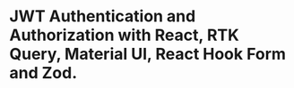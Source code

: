 # JWT Authentication and Authorization with React, RTK Query, Material UI, React Hook Form and Zod.
